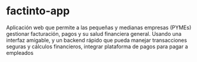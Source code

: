 # factinto-app
Aplicación web que permite a las pequeñas y medianas empresas (PYMEs) gestionar facturación, pagos y su salud financiera general. Usando una interfaz amigable, y un backend rápido que pueda manejar transacciones seguras y cálculos financieros, integrar plataforma de pagos para pagar a empleados
